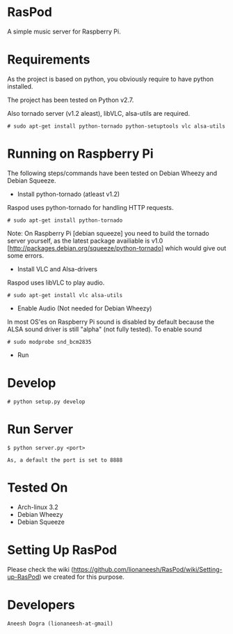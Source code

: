 RasPod
======

A simple music server for Raspberry Pi.

Requirements
===========

As the project is based on python, you obviously require to have python installed.

The project has been tested on Python v2.7.

Also tornado server (v1.2 aleast), libVLC, alsa-utils are required.

	# sudo apt-get install python-tornado python-setuptools vlc alsa-utils

Running on Raspberry Pi
=======================

The following steps/commands have been tested on Debian Wheezy and Debian Squeeze.

- Install python-tornado (atleast v1.2)

Raspod uses python-tornado for handling HTTP requests.

	# sudo apt-get install python-tornado

Note: On Raspberry Pi [debian squeeze] you need to build the tornado server yourself,
as the latest package availiable is v1.0 [http://packages.debian.org/squeeze/python-tornado]
which would give out some errors.

- Install VLC and Alsa-drivers

Raspod uses libVLC to play audio.

	# sudo apt-get install vlc alsa-utils

- Enable Audio (Not needed for Debian Wheezy)

In most OS'es on Raspberry Pi sound is disabled by default because the ALSA sound driver is still "alpha"
(not fully tested). To enable sound

	# sudo modprobe snd_bcm2835

- Run


Develop
=======

	# python setup.py develop

Run Server
==========

	$ python server.py <port>

	As, a default the port is set to 8888

Tested On
=========

- Arch-linux 3.2
- Debian Wheezy
- Debian Squeeze

Setting Up RasPod
=================

Please check the wiki (https://github.com/lionaneesh/RasPod/wiki/Setting-up-RasPod) we created for this purpose.

Developers
==========

	Aneesh Dogra (lionaneesh-at-gmail)